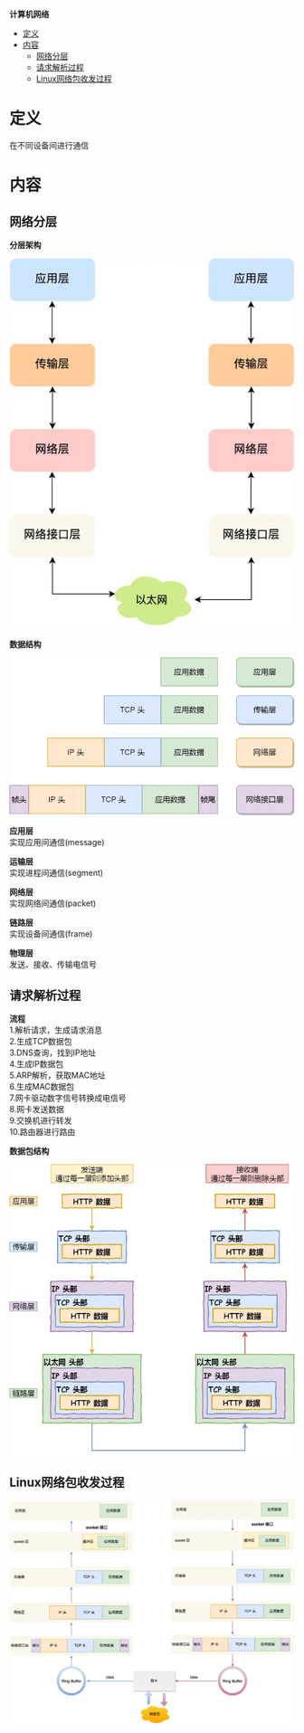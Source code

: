 **计算机网络**
- [定义](#定义)
- [内容](#内容)
  - [网络分层](#网络分层)
  - [请求解析过程](#请求解析过程)
  - [Linux网络包收发过程](#linux网络包收发过程)

# 定义 #
在不同设备间进行通信

# 内容 #
## 网络分层 ##
**分层架构**  

![](./images/layer.webp) 

**数据结构**  

![](./images/structure.webp)

**应用层**  
实现应用间通信(message)

**运输层**  
实现进程间通信(segment)

**网络层**  
实现网络间通信(packet)

**链路层**  
实现设备间通信(frame)

**物理层**  
发送、接收、传输电信号

## 请求解析过程 ##
**流程**  
1.解析请求，生成请求消息  
2.生成TCP数据包  
3.DNS查询，找到IP地址  
4.生成IP数据包  
5.ARP解析，获取MAC地址    
6.生成MAC数据包  
7.网卡驱动数字信号转换成电信号  
8.网卡发送数据  
9.交换机进行转发  
10.路由器进行路由

**数据包结构**  

![](./images/send_receive.webp)

## Linux网络包收发过程 ##

![](./images/linux_send_receive.webp)
